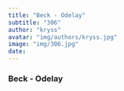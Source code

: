 ```yaml
---
title: "Beck - Odelay"
subtitle: "306"
author: "kryss"
avatar: "img/authors/kryss.jpg"
image: "img/306.jpg"
date:
---
```


### Beck - Odelay
